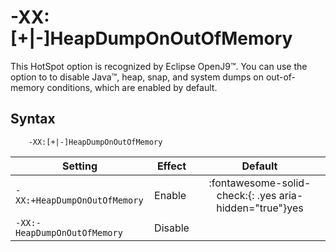 ﻿<!--
* Copyright (c) 2017, 2025 IBM Corp. and others
*
* This program and the accompanying materials are made
* available under the terms of the Eclipse Public License 2.0
* which accompanies this distribution and is available at
* https://www.eclipse.org/legal/epl-2.0/ or the Apache
* License, Version 2.0 which accompanies this distribution and
* is available at https://www.apache.org/licenses/LICENSE-2.0.
*
* This Source Code may also be made available under the
* following Secondary Licenses when the conditions for such
* availability set forth in the Eclipse Public License, v. 2.0
* are satisfied: GNU General Public License, version 2 with
* the GNU Classpath Exception [1] and GNU General Public
* License, version 2 with the OpenJDK Assembly Exception [2].
*
* [1] https://www.gnu.org/software/classpath/license.html
* [2] https://openjdk.org/legal/assembly-exception.html
*
* SPDX-License-Identifier: EPL-2.0 OR Apache-2.0 OR GPL-2.0-only WITH Classpath-exception-2.0 OR GPL-2.0-only WITH OpenJDK-assembly-exception-1.0
-->

# -XX:\[+|-\]HeapDumpOnOutOfMemory

This HotSpot option is recognized by Eclipse OpenJ9&trade;. You can use the option to to disable Java&trade;, heap, snap, and system dumps on out-of-memory conditions, which are enabled by default.

## Syntax

        -XX:[+|-]HeapDumpOnOutOfMemory

| Setting                      | Effect  | Default                                                                        |
|------------------------------|---------|:------------------------------------------------------------------------------:|
| `-XX:+HeapDumpOnOutOfMemory` | Enable  | :fontawesome-solid-check:{: .yes aria-hidden="true"}<span class="sr-only">yes</span> |
| `-XX:-HeapDumpOnOutOfMemory` | Disable |                                                                                |


<!-- ==== END OF TOPIC ==== xxheapdumponoutofmemory.md ==== -->


